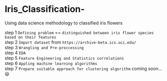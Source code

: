 # Iris_Classification-  
Using data science methodology to classified iris flowers  

step 1 `Defining problem` == `distinguished between iris flower species based on their features`  
step 2 `Import dataset` from `https://archive-beta.ics.uci.edu/`  
step 3 `Wrangling and Pre-proccessing`  
step 4 `EDA`  
step 5 `Feature Engineering and Statistics correlations`  
step 6 `Appling machine learning algorithms`   
step 7 `Prepare suitable approach for clustering algorithm` coming soon... :smiley:  
